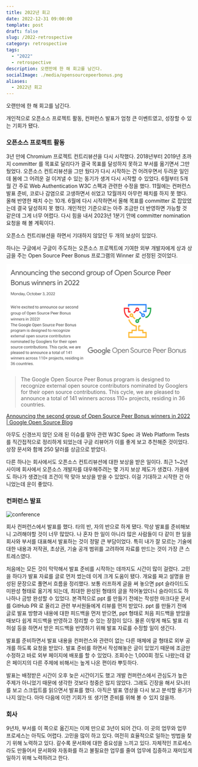 ```yaml
---
title: 2022년 회고
date: 2022-12-31 09:00:00
template: post
draft: false
slug: /2022-retrospective
category: retrospective
tags:
  - "2022"
  - retrospective
description: 오랜만에 한 해 회고를 남긴다.
socialImage: ./media/opensourcepeerbonus.png
aliases:
  - 2022년 회고
---
```


오랜만에 한 해 회고를 남긴다.

개인적으로 오픈소스 프로젝트 활동, 컨퍼런스 발표가 엄청 큰 이벤트였고, 성장할 수 있는 기회가 됐다.

### 오픈소스 프로젝트 활동

3년 만에 Chromium 프로젝트 컨트리뷰션을 다시 시작했다. 2018년부터 2019년 초까지 committer 를 목표로 달리다가 결국 목표를 달성하지 못하고 부서를 옮기면서 그만 뒀었다. 오픈소스 컨트리뷰션을 그만 뒀다가 다시 시작하는 건 어려우면서 두려운 일인데 봄에 그 어려운 걸 이겨낼 수 있는 동기가 생겨 다시 시작할 수 있었다. 6월부터 5개월 간 주로 Web Authentication W3C 스펙과 관련한 수정을 했다. 11월에는 컨퍼런스 발표 준비, 코로나 감염으로 고생하면서 쉬었고 12월까지 아무런 패치를 하지 못 했다. 올해 반영한 패치 수는 10개. 6월에 다시 시작하면서 올해 목표를 committer 로 잡았었는데 결국 달성하지 못 했다. 개인적인 기준으로는 아주 조금만 더 반영하면 가능할 것 같은데 그게 너무 어렵다. 다시 힘을 내서 2023년 1분기 안에 committer nomination 요청을 해 볼 계획이다.

오픈소스 컨트리뷰션을 하면서 기대하지 않았던 두 개의 보상이 있었다.

하나는 구글에서 구글이 주도하는 오픈소스 프로젝트에 기여한 외부 개발자에게 상과 상금을 주는 Open Source Peer Bonus 프로그램의 Winner 로 선정된 것이었다.

![opensourcepeerbonus](media/opensourcepeerbonus.png)

> The Google Open Source Peer Bonus program is designed to recognize external open source contributors nominated by Googlers for their open source contributions. This cycle, we are pleased to announce a total of 141 winners across 110+ projects, residing in 36 countries.

[Announcing the second group of Open Source Peer Bonus winners in 2022 | Google Open Source Blog](https://opensource.googleblog.com/2022/09/announcing-the-second-group-of-open-source-peer-bonus-winners-in-2022.html)

아무도 신경쓰지 않던 오래 된 이슈를 맡아 관련 W3C Spec 과 Web Platform Tests 를 직간접적으로 정리하게 되었는데 구글 리뷰어가 이를 좋게 보고 추천해준 것이었다.
상장 문서와 함께 250 달러를 상금으로 받았다.

다른 하나는 회사에서도 오픈소스 컨트리뷰션에 대한 보상을 받은 일이다. 최근 1~2년 사이에 회사에서 오픈소스 개발자를 대우해주려는 몇 가지 보상 제도가 생겼다. 가을에도 하나가 생겼는데 조건이 딱 맞아 보상을 받을 수 있었다. 이걸 기대하고 시작한 건 아니었는데 운이 좋았다.

### 컨퍼런스 발표

![conference](media/conference.png)

회사 컨퍼런스에서 발표를 했다. 타의 반, 자의 반으로 하게 됐다. 막상 발표를 준비해보니 고려해야할 것이 너무 많았다. 나 혼자 한 일이 아니라 많은 사람들이 다 같이 한 일을 회사와 부서를 대표해서 발표하는 것이 정말 큰 부담이었다. 특히 내가 잘 모르는 기술에 대한 내용과 저작권, 초상권, 기술 공개 범위를 고려하여 자료를 만드는 것이 가장 큰 스트레스였다.

처음에는 모든 것이 막막해서 발표 준비를 시작하는 데까지도 시간이 많이 걸렸다. 고민을 하다가 발표 자료를 글로 먼저 썼는데 이게 크게 도움이 됐다. 개요를 짜고 설명을 완성된 문장으로 풀면서 흐름을 정리했다. 보통 러프하게 글을 써 놓으면 ppt 슬라이드도 미완성 형태로 옮기게 되는데, 최대한 완성된 형태의 글을 적어놓았더니 슬라이드도 하나하나 금방 완성할 수 있었다. 본격적으로 ppt 를 만들기 전에는 작성한 마크다운 문서를 GitHub PR 로 올리고 관련 부서원들에게 리뷰를 먼저 받았다. ppt 를 만들기 전에 글로 발표 방향과 내용에 대한 피드백을 먼저 받으면, ppt 형태로 처음 피드백을 받았을 때보다 쉽게 피드백을 반영하고 정리할 수 있는 장점이 있다. 물론 이렇게 해도 발표 리허설 등을 하면서 받은 피드백을 반영하기 위해 발표 자료를 수정할 일이 생긴다.

발표를 준비하면서 발표 내용을 컨퍼런스와 관련이 없는 다른 매체에 글 형태로 외부 공개를 하도록 요청을 받았다. 발표 준비를 하면서 작성해놓은 글이 있었기 때문에 조금만 수정하고 바로 외부 페이지에 배포를 할 수 있었다. 조회수는 1,000회 정도 나왔는데 같은 페이지의 다른 주제에 비해서는 높게 나온 편이라 뿌듯하다.

발표는 배정받은 시간이 오후 늦은 시간이기도 했고 개발 컨퍼런스에서 관심도가 높은 주제가 아니었기 때문에 생각한 것보다 청중은 많지 않았다. 그래도 긴장을 해서 모니터를 보고 스크립트를 읽으면서 발표를 했다. 아직은 발표 영상을 다시 보고 분석할 용기가 나지 않는다. 아마 다음에 이런 기회가 또 생기면 준비를 위해 볼 수 있지 않을까.

### 회사

9년차, 부서를 이 쪽으로 옮긴지는 이제 만으로 3년이 되어 간다. 이 곳의 업무와 업무 프로세스는 아직도 어렵다. 고민을 많이 하고 있다. 여전히 효율적으로 일하는 방법을 찾기 위해 노력하고 있다. 갈수록 문서화에 대한 중요성을 느끼고 있다. 자체적인 프로세스라도 만들어서 문서화와 자동화를 하고 불필요한 업무를 줄여 업무에 집중하고 재미있게 일하기 위해 노력하려고 한다.
